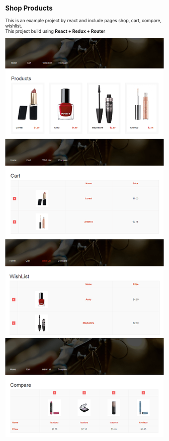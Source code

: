<h2> Shop Products </h2>
<p>This is an example project by react and include pages shop, cart, compare, wishlist.</br>
  This project build using <b> React + Redux + Router</b></p>
<img src="./public/images/1.png" alt="Screenshot" style="max-width:100%;"></br>
<img src="./public/images/2.png" alt="Screenshot" style="max-width:100%;"></br>
<img src="./public/images/3.png" alt="Screenshot" style="max-width:100%;"></br>
<img src="./public/images/4.png" alt="Screenshot" style="max-width:100%;"></br>
